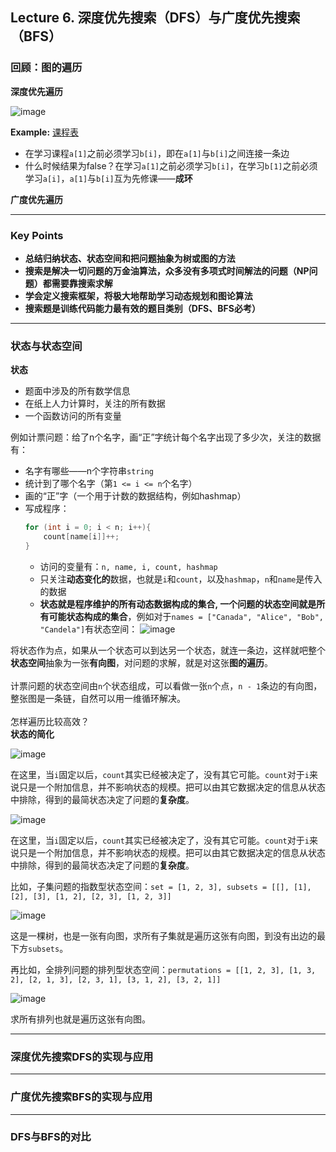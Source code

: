 ## Lecture 6. 深度优先搜索（DFS）与广度优先搜索（BFS）

### 回顾：图的遍历

**深度优先遍历**

![image](https://user-images.githubusercontent.com/86143164/124428095-d26f1a80-dd9e-11eb-8eaa-3340bcce7f12.png)


**Example:**  [课程表](https://leetcode-cn.com/problems/course-schedule/)

- 在学习课程`a[1]`之前必须学习`b[i]`，即在`a[1]`与`b[i]`之间连接一条边
- 什么时候结果为false？在学习`a[1]`之前必须学习`b[i]`，在学习`b[1]`之前必须学习`a[i]`，`a[1]`与`b[i]`互为先修课——**成环**

**广度优先遍历**

-------

### Key Points

- **总结归纳状态、状态空间和把问题抽象为树或图的方法**  
- **搜索是解决一切问题的万金油算法，众多没有多项式时间解法的问题（NP问题）都需要靠搜索求解**  
- **学会定义搜索框架，将极大地帮助学习动态规划和图论算法**  
- **搜索题是训练代码能力最有效的题目类别（DFS、BFS必考）**  

-------

### 状态与状态空间

**状态**
<br/>
- 题面中涉及的所有数学信息
- 在纸上人力计算时，关注的所有数据
- 一个函数访问的所有变量

例如计票问题：给了n个名字，画“正”字统计每个名字出现了多少次，关注的数据有：
- 名字有哪些——n个字符串`string`
- 统计到了哪个名字（第`1 <= i <= n`个名字）
- 画的“正”字（一个用于计数的数据结构，例如hashmap）
- 写成程序：
    ``` C++
    for (int i = 0; i < n; i++){
        count[name[i]]++;
    }
    ```
  - 访问的变量有：`n, name, i, count, hashmap`
  - 只关注**动态变化的**数据，也就是`i`和`count`，以及`hashmap`，`n`和`name`是传入的数据
  - **状态就是程序维护的所有动态数据构成的集合, 一个问题的状态空间就是所有可能状态构成的集合**，例如对于`names = ["Canada", "Alice", "Bob", "Candela"]`有状态空间：
    ![image](https://user-images.githubusercontent.com/86143164/124727457-506b2700-df41-11eb-9f50-0a86dd5b3c7f.png)

将状态作为点，如果从一个状态可以到达另一个状态，就连一条边，这样就吧整个**状态空间**抽象为一张**有向图**，对问题的求解，就是对这张**图的遍历**。  
<br/>
计票问题的状态空间由`n`个状态组成，可以看做一张`n`个点，`n - 1`条边的有向图，整张图是一条链，自然可以用一维循环解决。  
<br/>
怎样遍历比较高效？
<br/>
**状态的简化**

![image](https://user-images.githubusercontent.com/86143164/124727457-506b2700-df41-11eb-9f50-0a86dd5b3c7f.png)

在这里，当`i`固定以后，`count`其实已经被决定了，没有其它可能。`count`对于`i`来说只是一个附加信息，并不影响状态的规模。把可以由其它数据决定的信息从状态中排除，得到的最简状态决定了问题的**复杂度**。

![image](https://user-images.githubusercontent.com/86143164/124730742-354de680-df44-11eb-9077-99cd519fcd8d.png)

在这里，当`i`固定以后，`count`其实已经被决定了，没有其它可能。`count`对于`i`来说只是一个附加信息，并不影响状态的规模。把可以由其它数据决定的信息从状态中排除，得到的最简状态决定了问题的**复杂度**。

比如，子集问题的指数型状态空间：`set = [1, 2, 3], subsets = [[], [1], [2], [3], [1, 2], [2, 3], [1, 2, 3]]`

![image](https://user-images.githubusercontent.com/86143164/124730361-da1bf400-df43-11eb-998d-0b3757b2395f.png)

这是一棵树，也是一张有向图，求所有子集就是遍历这张有向图，到没有出边的最下方`subsets`。

再比如，全排列问题的排列型状态空间：`permutations = [[1, 2, 3], [1, 3, 2], [2, 1, 3], [2, 3, 1], [3, 1, 2], [3, 2, 1]]`

![image](https://user-images.githubusercontent.com/86143164/124731501-ddfc4600-df44-11eb-9892-5d5c31a319f3.png)

求所有排列也就是遍历这张有向图。

-------

### 深度优先搜索DFS的实现与应用


-------

### 广度优先搜索BFS的实现与应用


-------

### DFS与BFS的对比






















